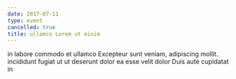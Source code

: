 ```yaml
---
date: 2017-07-11
type: event
cancelled: true
title: ullamco Lorem ut minim
---
```

in labore commodo et ullamco Excepteur sunt veniam, adipiscing mollit. incididunt fugiat ut ut deserunt dolor ea esse velit dolor Duis aute cupidatat in